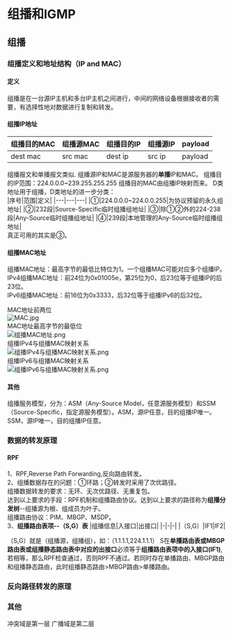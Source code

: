# 组播和IGMP

## 组播
### 组播定义和地址结构（IP and MAC）
#### 定义
组播是在一台源IP主机和多台IP主机之间进行，中间的网络设备根据接收者的需要，有选择性地对数据进行复制和转发。  
#### 组播IP地址
| 组播目的MAC | 组播源MAC | 组播目的IP | 组播源IP | payload |
| ---- | ---- | ---- | ---- | ---- |
| dest mac | src mac | dest ip | src ip | payload |

组播报文和单播报文类似.
组播源IP和MAC是源服务器的**单播**IP和MAC。
组播目的IP范围：224.0.0.0~239.255.255.255
组播目的MAC由组播IP映射而来。
D类地址用于组播，D类地址的进一步分类：  
|序号|范围|定义|
|---|---|---|
|①|224.0.0.0~224.0.0.255|为协议预留的永久组地址|
|②|232段|Source-Specific临时组播组地址|
|③|除①②外的224-238段|Any-Source临时组播组地址|
|④|239段|本地管理的Any-Source临时组播组地址|  
真正可用的其实是③。
#### 组播MAC地址
组播MAC地址：最高字节的最低比特位为1。一个组播MAC可能对应多个组播IP。  
IPv4组播MAC地址：前24位为0x01005e，第25位为0，后23位等于组播IP的后23位。  
IPv6组播MAC地址：前16位为0x3333，后32位等于组播IPv6的后32位。  
  
MAC地址前两位  
![MAC.jpg](https://s2.loli.net/2022/05/15/kE3AnNdI1YGWzB4.jpg)  
MAC地址最高字节的最低位  
![组播MAC地址.png](https://s2.loli.net/2022/05/15/uhQGifc4Iw1ST36.png)  
组播IPv4与组播MAC映射关系  
![组播IPv4与组播MAC映射关系.png](https://s2.loli.net/2022/05/15/aLk7rMObq5H8FDN.png)  
组播IPv6与组播MAC映射关系  
![组播IPv6与组播MAC映射关系.png](https://s2.loli.net/2022/05/15/2e8KZ1aONmhpUA3.png)
#### 其他
组播服务模型，分为：ASM（Any-Source Model，任意源服务模型）和SSM（Source-Specific，指定源服务模型）。ASM，源IP任意，目的组播IP唯一。SSM，源IP唯一，目的组播IP任意。
### 数据的转发原理
#### RPF
1、RPF,Reverse Path Forwarding,反向路由转发。  
2、组播数据存在的问题：①环路；②转发时采用了次优路径。  
组播数据转发的要求：无环、无次优路径、无重复包。  
达到以上要求的手段：RPF机制和组播路由协议。达到以上要求的路径称为**组播分发树**--组播源为根、组成员为叶子。  
组播路由协议：PIM、MBGP、MSDP。  
3、**组播路由表项--（S,G）表**
|组播信息|入接口|出接口|
|-|-|-|
|（S,G）|IF1|IF2|  

（S,G）就是（组播源，组播组），如：（1.1.1.1,224.1.1.1）
S在**单播路由表或MBGP路由表或组播静态路由表中对应的出接口**必须等于**组播路由表项中的入接口(IF1)**,若相等，那么RPF检查通过，否则RPF不通过。若同时存在单播路由、MBGP路由和组播静态路由，此时组播静态路由>MBGP路由>单播路由。

### 反向路径转发的原理

### 其他
冲突域是第一层
广播域是第二层

